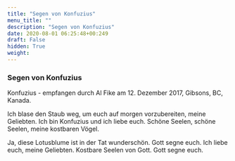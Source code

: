 ```yaml
---
title: "Segen von Konfuzius"
menu_title: ""
description: "Segen von Konfuzius"
date: 2020-08-01 06:25:48+00:249
draft: False
hidden: True
weight:
---
```

### Segen von Konfuzius

Konfuzius - empfangen durch Al Fike am 12. Dezember 2017, Gibsons, BC, Kanada.

Ich blase den Staub weg, um euch auf morgen vorzubereiten, meine Geliebten. Ich bin Konfuzius und ich liebe euch. Schöne Seelen, schöne Seelen, meine kostbaren Vögel.

Ja, diese Lotusblume ist in der Tat wunderschön. Gott segne euch. Ich liebe euch, meine Geliebten. Kostbare Seelen von Gott. Gott segne euch.
